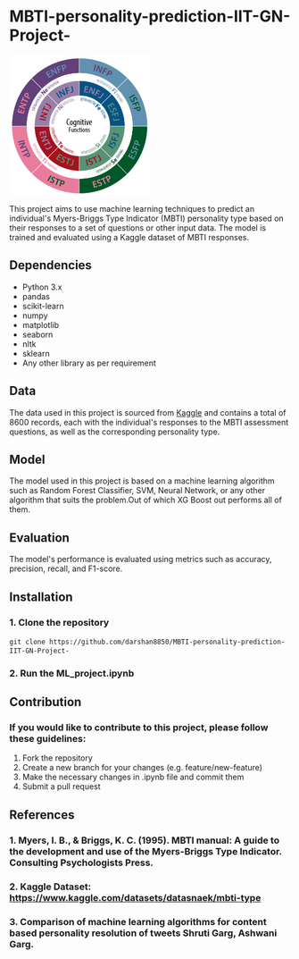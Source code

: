 # MBTI-personality-prediction-IIT-GN-Project-
<a href="url"><img src="https://github.com/darshan8850/MBTI-personality-prediction-IIT-GN-Project-/blob/main/CognitiveFunctions.jpg" align="center" height="50%" width="50%" ></a>



This project aims to use machine learning techniques to predict an individual's Myers-Briggs Type Indicator (MBTI) personality type based on their responses to a set of questions or other input data. The model is trained and evaluated using a Kaggle dataset of MBTI responses.


## Dependencies
  * Python 3.x
  * pandas
  * scikit-learn
  * numpy
  * matplotlib
  * seaborn
  * nltk
  * sklearn
  * Any other library as per requirement

## Data
  The data used in this project is sourced from [Kaggle](https://www.kaggle.com/datasets/datasnaek/mbti-type) and contains a total of 8600 records, each with the individual's responses to the MBTI assessment questions, as       well as the corresponding personality type.

## Model
  The model used in this project is based on a machine learning algorithm such as Random Forest Classifier, SVM, Neural Network, or any other algorithm that suits the problem.Out of which XG Boost out performs all of them.
  
## Evaluation
 The model's performance is evaluated using metrics such as accuracy, precision, recall, and F1-score.
 
## Installation
  ### 1. Clone the repository
    git clone https://github.com/darshan8850/MBTI-personality-prediction-IIT-GN-Project-
  ### 2. Run the ML_project.ipynb
  
## Contribution
  ### If you would like to contribute to this project, please follow these guidelines:

   1. Fork the repository
   2. Create a new branch for your changes (e.g. feature/new-feature)
   3. Make the necessary changes in .ipynb file and commit them
   4. Submit a pull request

## References

 ### 1. Myers, I. B., & Briggs, K. C. (1995). MBTI manual: A guide to the development and use of the Myers-Briggs Type Indicator. Consulting Psychologists Press.
 ### 2. Kaggle Dataset: https://www.kaggle.com/datasets/datasnaek/mbti-type
 ### 3. Comparison of machine learning algorithms for content based personality resolution of tweets Shruti Garg, Ashwani Garg.


